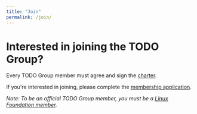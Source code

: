 ```yaml
---
title: "Join"
permalink: /join/
---
```


# Interested in joining the TODO Group?

Every TODO Group member must agree and sign the [charter](https://github.com/todogroup/charter).

If you're interested in joining, please complete the [membership application](https://joinnow.todogroup.org/).

*Note: To be an official TODO Group member, you must be a [Linux Foundation member](https://www.linuxfoundation.org/members/join).*
